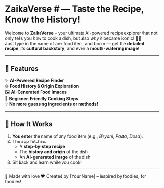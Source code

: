 # ZaikaVerse # — Taste the Recipe, Know the History!

Welcome to **ZaikaVerse** – your ultimate AI-powered recipe explorer that not only tells you *how* to cook a dish, but also *why* it became iconic! 🧠🔥  
Just type in the name of any food item, and boom — get the **detailed recipe**, its **cultural backstory**, and even a **mouth-watering image**!

---

## 🚀 Features

✨ **AI-Powered Recipe Finder**  
🌐 **Food History & Origin Exploration**  
🖼️ **AI-Generated Food Images**  
📖 **Beginner-Friendly Cooking Steps**  
💡 **No more guessing ingredients or methods!**

---

## 🍲 How It Works

1. **You enter** the name of any food item (e.g., *Biryani*, *Pasta*, *Dosa*).
2. The app fetches:
   - A **step-by-step recipe**
   - The **history and origin** of the dish
   - An **AI-generated image** of the dish
3. Sit back and learn while you cook!

---

🙌 Made with love ❤️ Created by [Your Name] – inspired by foodies, for foodies!
